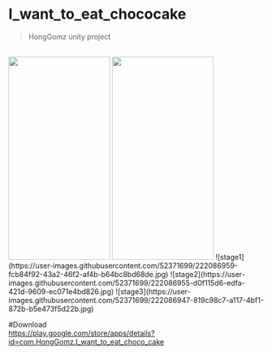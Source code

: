 # I_want_to_eat_chococake
> HongGomz unity project
<br>

<img src="[메인화면]https://user-images.githubusercontent.com/52371699/222086966-87ebd177-40ce-4845-8763-282b18af72b7.png" width="200" height="400"/>
<img src="[미니게임 3종](https://user-images.githubusercontent.com/52371699/222086960-6bb603d7-18d9-4475-bce4-9fcd484eff0b.png" width="200" height="400"/>
![stage1](https://user-images.githubusercontent.com/52371699/222086959-fcb84f92-43a2-46f2-af4b-b64bc8bd68de.jpg)
![stage2](https://user-images.githubusercontent.com/52371699/222086955-d0f115d6-edfa-421d-9609-ec071e4bd826.jpg)
![stage3](https://user-images.githubusercontent.com/52371699/222086947-819c98c7-a117-4bf1-872b-b5e473f5d22b.jpg)

#Download
<br>
https://play.google.com/store/apps/details?id=com.HongGomz.I_want_to_eat_choco_cake
